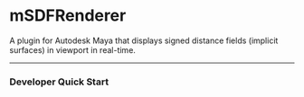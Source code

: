 # mSDFRenderer
A plugin for Autodesk Maya that displays signed distance fields (implicit surfaces) in viewport in real-time.

-------------------------------------------------------------------------------

### Developer Quick Start